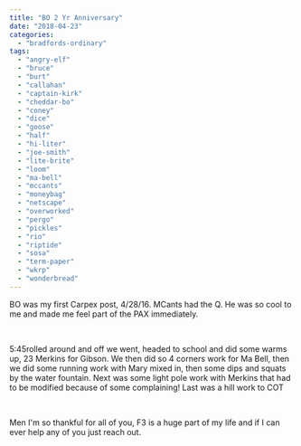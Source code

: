 ```yaml
---
title: "BO 2 Yr Anniversary"
date: "2018-04-23"
categories: 
  - "bradfords-ordinary"
tags: 
  - "angry-elf"
  - "bruce"
  - "burt"
  - "callahan"
  - "captain-kirk"
  - "cheddar-bo"
  - "coney"
  - "dice"
  - "goose"
  - "half"
  - "hi-liter"
  - "joe-smith"
  - "lite-brite"
  - "loom"
  - "ma-bell"
  - "mccants"
  - "moneybag"
  - "netscape"
  - "overworked"
  - "pergo"
  - "pickles"
  - "rio"
  - "riptide"
  - "sosa"
  - "term-paper"
  - "wkrp"
  - "wonderbread"
---
```


BO was my first Carpex post, 4/28/16. MCants had the Q. He was so cool to me and made me feel part of the PAX immediately.

 

5:45rolled around and off we went, headed to school and did some warms up, 23 Merkins for Gibson. We then did so 4 corners work for Ma Bell, then we did some running work with Mary mixed in, then some dips and squats by the water fountain. Next was some light pole work with Merkins that had to be modified because of some complaining! Last was a hill work to COT

 

Men I'm so thankful for all of you, F3 is a huge part of my life and if I can ever help any of you just reach out.
